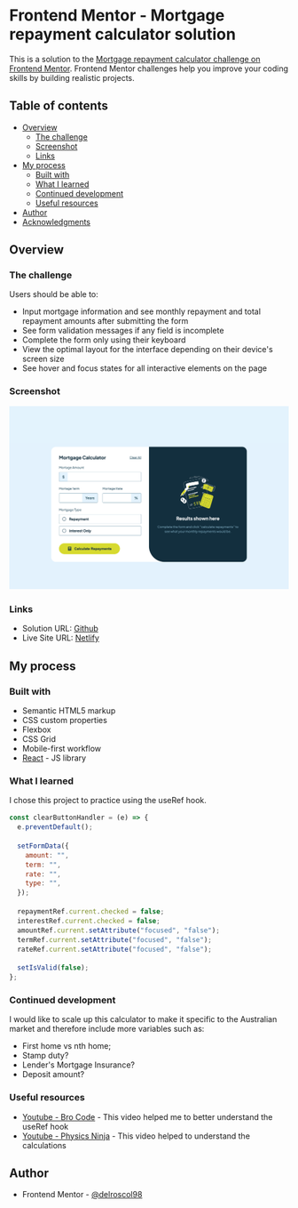 # Frontend Mentor - Mortgage repayment calculator solution

This is a solution to the [Mortgage repayment calculator challenge on Frontend Mentor](https://www.frontendmentor.io/challenges/mortgage-repayment-calculator-Galx1LXK73). Frontend Mentor challenges help you improve your coding skills by building realistic projects.

## Table of contents

- [Overview](#overview)
  - [The challenge](#the-challenge)
  - [Screenshot](#screenshot)
  - [Links](#links)
- [My process](#my-process)
  - [Built with](#built-with)
  - [What I learned](#what-i-learned)
  - [Continued development](#continued-development)
  - [Useful resources](#useful-resources)
- [Author](#author)
- [Acknowledgments](#acknowledgments)

## Overview

### The challenge

Users should be able to:

- Input mortgage information and see monthly repayment and total repayment amounts after submitting the form
- See form validation messages if any field is incomplete
- Complete the form only using their keyboard
- View the optimal layout for the interface depending on their device's screen size
- See hover and focus states for all interactive elements on the page

### Screenshot

![](./screenshot.png)

### Links

- Solution URL: [Github](https://github.com/delroscol98/mortgage-calculator)
- Live Site URL: [Netlify](https://main--singular-biscotti-6b4092.netlify.app/)

## My process

### Built with

- Semantic HTML5 markup
- CSS custom properties
- Flexbox
- CSS Grid
- Mobile-first workflow
- [React](https://reactjs.org/) - JS library

### What I learned

I chose this project to practice using the useRef hook.

```js
const clearButtonHandler = (e) => {
  e.preventDefault();

  setFormData({
    amount: "",
    term: "",
    rate: "",
    type: "",
  });

  repaymentRef.current.checked = false;
  interestRef.current.checked = false;
  amountRef.current.setAttribute("focused", "false");
  termRef.current.setAttribute("focused", "false");
  rateRef.current.setAttribute("focused", "false");

  setIsValid(false);
};
```

### Continued development

I would like to scale up this calculator to make it specific to the Australian market and therefore include more variables such as:

- First home vs nth home;
- Stamp duty?
- Lender's Mortgage Insurance?
- Deposit amount?

### Useful resources

- [Youtube - Bro Code](https://www.youtube.com/watch?v=AltU-XcGvuo) - This video helped me to better understand the useRef hook
- [Youtube - Physics Ninja](https://www.youtube.com/watch?v=iilFXMHKkZQ) - This video helped to understand the calculations

## Author

- Frontend Mentor - [@delroscol98](https://www.frontendmentor.io/profile/delroscol98)
